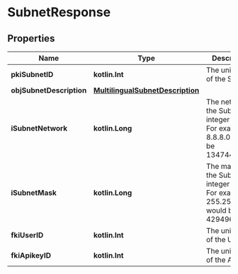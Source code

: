 
# SubnetResponse

## Properties
| Name | Type | Description | Notes |
| ------------ | ------------- | ------------- | ------------- |
| **pkiSubnetID** | **kotlin.Int** | The unique ID of the Subnet |  |
| **objSubnetDescription** | [**MultilingualSubnetDescription**](MultilingualSubnetDescription.md) |  |  |
| **iSubnetNetwork** | **kotlin.Long** | The network of the Subnet in integer form. For example 8.8.8.0 would be 134744064 |  |
| **iSubnetMask** | **kotlin.Long** | The mask of the Subnet  in integer form. For example 255.255.255.0 would be 4294967040 |  |
| **fkiUserID** | **kotlin.Int** | The unique ID of the User |  [optional] |
| **fkiApikeyID** | **kotlin.Int** | The unique ID of the Apikey |  [optional] |



